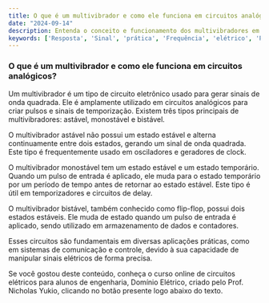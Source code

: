 ```yaml
---
title: O que é um multivibrador e como ele funciona em circuitos analógicos?
date: "2024-09-14"
description: Entenda o conceito e funcionamento dos multivibradores em circuitos analógicos.
keywords: ['Resposta', 'Sinal', 'prática', 'Frequência', 'elétrico', 'Ponto', 'Multivibrador']
---
```


### O que é um multivibrador e como ele funciona em circuitos analógicos?

Um multivibrador é um tipo de circuito eletrônico usado para gerar sinais de onda quadrada. Ele é amplamente utilizado em circuitos analógicos para criar pulsos e sinais de temporização. Existem três tipos principais de multivibradores: astável, monostável e bistável.

O multivibrador astável não possui um estado estável e alterna continuamente entre dois estados, gerando um sinal de onda quadrada. Este tipo é frequentemente usado em osciladores e geradores de clock.

O multivibrador monostável tem um estado estável e um estado temporário. Quando um pulso de entrada é aplicado, ele muda para o estado temporário por um período de tempo antes de retornar ao estado estável. Este tipo é útil em temporizadores e circuitos de delay.

O multivibrador bistável, também conhecido como flip-flop, possui dois estados estáveis. Ele muda de estado quando um pulso de entrada é aplicado, sendo utilizado em armazenamento de dados e contadores.

Esses circuitos são fundamentais em diversas aplicações práticas, como em sistemas de comunicação e controle, devido à sua capacidade de manipular sinais elétricos de forma precisa.

Se você gostou deste conteúdo, conheça o curso online de circuitos elétricos para alunos de engenharia, Domínio Elétrico, criado pelo Prof. Nicholas Yukio, clicando no botão presente logo abaixo do texto.